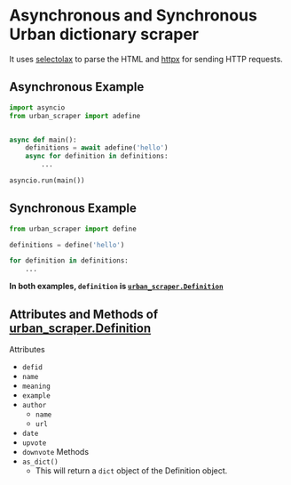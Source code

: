 
# Asynchronous and Synchronous Urban dictionary scraper

It uses [selectolax](https://github.com/rushter/selectolax) to parse the HTML and [httpx](https://github.com/encode/httpx) for sending HTTP requests.

## Asynchronous Example

```python
import asyncio
from urban_scraper import adefine


async def main():
    definitions = await adefine('hello')
    async for definition in definitions:
        ...

asyncio.run(main())
```

## Synchronous Example
```python
from urban_scraper import define

definitions = define('hello')

for definition in definitions:
    ...
```

**In both examples, `definition` is [`urban_scraper.Definition`](https://github.com/m-y-x-i/urban-scrapper/blob/36bb177a14e88ea843c7497feae672a980615b5e/urban_scraper/_dataclasses.py#L10-L25)**

## Attributes and Methods of [urban_scraper.Definition](https://github.com/m-y-x-i/urban-scrapper/blob/36bb177a14e88ea843c7497feae672a980615b5e/urban_scraper/_dataclasses.py#L10-L25)
Attributes
- `defid`
- `name`
- `meaning`
- `example`
- `author`
  - `name`
  - `url`
- `date`
- `upvote`
- `downvote`
Methods
- `as_dict()`
  - This will return a `dict` object of the Definition object.